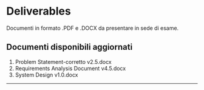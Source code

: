 # Deliverables
 Documenti in formato .PDF e .DOCX da presentare in sede di esame. 

## Documenti disponibili aggiornati
1. Problem Statement-corretto v2.5.docx
2. Requirements Analysis Document v4.5.docx
3. System Design v1.0.docx
--------------
